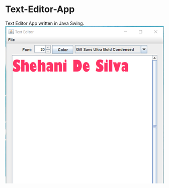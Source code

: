 # Text-Editor-App
Text Editor App written in Java Swing.
<img src="https://github.com/ShehaniD/Text-Editor-App/blob/main/textpic.png?raw=true" alt="alt text" width="700" height="500">
